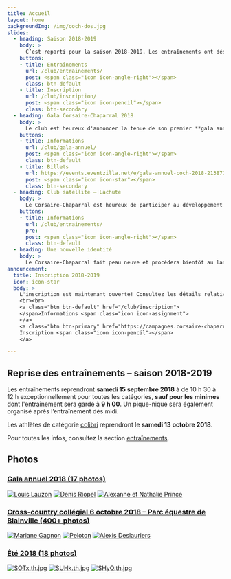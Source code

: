 ```yaml
---
title: Accueil
layout: home
backgroundImg: /img/coch-dos.jpg
slides:
  - heading: Saison 2018-2019
    body: >
      C’est reparti pour la saison 2018-2019. Les entraînements ont désormais lieu selon l’horaire des catégories.
    buttons:
    - title: Entraînements
      url: /club/entrainements/
      post: <span class="icon icon-angle-right"></span>
      class: btn-default
    - title: Inscription
      url: /club/inscription/
      post: <span class="icon icon-pencil"></span>
      class: btn-secondary
  - heading: Gala Corsaire-Chaparral 2018
    body: >
      Le club est heureux d'annoncer la tenue de son premier **gala annuel** le 20 octobre prochain. Soyez des nôtres!
    buttons:
    - title: Informations
      url: /club/gala-annuel/
      post: <span class="icon icon-angle-right"></span>
      class: btn-default
    - title: Billets
      url: https://events.eventzilla.net/e/gala-annuel-coch-2018-2138715025
      post: <span class="icon icon-star"></span>
      class: btn-secondary
  - heading: Club satellite – Lachute
    body: >
      Le Corsaire-Chaparral est heureux de participer au développement de l’athlétisme régional en lançant un nouveau club satellite à Lachute.
    buttons:
    - title: Informations
      url: /club/entrainements/
      pre: 
      post: <span class="icon icon-angle-right"></span>
      class: btn-default
  - heading: Une nouvelle identité
    body: >
      Le Corsaire-Chaparral fait peau neuve et procèdera bientôt au lancement de sa nouvelle identité visuelle. Restez à l'affût!
announcement:
  title: Inscription 2018-2019
  icon: icon-star
  body: >
    L'inscription est maintenant ouverte! Consultez les détails relativement à l'[inscription](/club/inscription), puis remplissez le [formulaire](https://campagnes.corsaire-chaparral.org/inscription-2018-2019) en ligne.
    <br><br>
    <a class="btn btn-default" href="/club/inscription">
    </span>Informations <span class="icon icon-assignment">
    </a>
    <a class="btn btn-primary" href="https://campagnes.corsaire-chaparral.org/inscription-2018-2019">
    Inscription <span class="icon icon-pencil"></span>
    </a>

---
```


## Reprise des entraînements – saison 2018-2019

Les entraînements reprendront **samedi 15 septembre 2018** à de 10&nbsp;h&nbsp;30 à 12&nbsp;h exceptionnellement pour toutes les catégories, **sauf pour les minimes** dont l'entraînement sera gardé à **9 h 00**. Un pique-nique sera également organisé après l’entraînement dès midi.

Les athlètes de catégorie [colibri](/club/entrainements/#colibri-2010-2011) reprendront le **samedi 13 octobre 2018**.

Pour toutes les infos, consultez la section [entraînements](/club/entrainements).

## Photos

### [Gala annuel 2018 (17 photos)](https://photos.corsaire-chaparral.org/a/3Up)

[![Louis Lauzon](https://photos.corsaire-chaparral.org/images/2018/10/30/P3x7.th.jpg)](https://photos.corsaire-chaparral.org/i/P3x7)
[![Denis Riopel](https://photos.corsaire-chaparral.org/images/2018/10/30/PK9p.th.jpg)](https://photos.corsaire-chaparral.org/i/PK9p)
[![Alexanne et Nathalie Prince](https://photos.corsaire-chaparral.org/images/2018/10/30/PvBw.th.jpg)](https://photos.corsaire-chaparral.org/i/PvBw)

### [Cross-country collégial 6 octobre 2018 – Parc équestre de Blainville (400+ photos)](https://photos.corsaire-chaparral.org/a/qmT/?sort=date_asc&page=1)

[![Mariane Gagnon](https://photos.corsaire-chaparral.org/images/2018/10/06/SieD.th.jpg)](https://photos.corsaire-chaparral.org/i/SieD)
[![Peloton](https://photos.corsaire-chaparral.org/images/2018/10/06/3Hfw.th.jpg)](https://photos.corsaire-chaparral.org/i/3Hfw)
[![Alexis Deslauriers](https://photos.corsaire-chaparral.org/images/2018/10/06/Fl7w.th.jpg)](https://photos.corsaire-chaparral.org/i/Fl7w)

### [Été 2018 (18 photos)](https://photos.corsaire-chaparral.org/i/3Hfw)

[![SOTx.th.jpg](https://photos.corsaire-chaparral.org/images/2018/09/13/SOTx.th.jpg)](https://photos.corsaire-chaparral.org/i/SOTx)
[![SUHk.th.jpg](https://photos.corsaire-chaparral.org/images/2018/09/13/SUHk.th.jpg)](https://photos.corsaire-chaparral.org/i/SUHk)
[![SHyQ.th.jpg](https://photos.corsaire-chaparral.org/images/2018/09/13/SHyQ.th.jpg)](https://photos.corsaire-chaparral.org/i/SHyQ)
